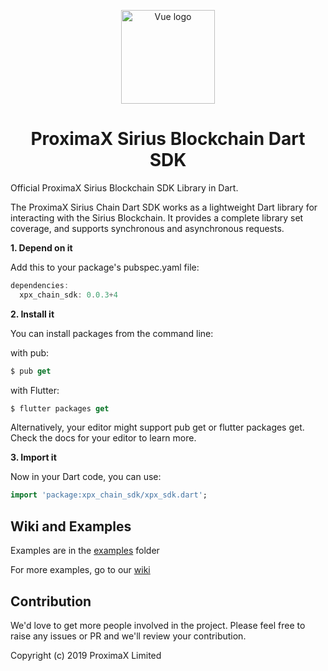 <p align='center'><a href='https://vuejs.org' target='_blank' rel='noopener noreferrer'><img width='150' src='https://user-images.githubusercontent.com/29048783/57000439-a41fa000-6b81-11e9-94f3-6df17de7e41a.png' alt='Vue logo'></a></p>
<h1 align='center'>ProximaX Sirius Blockchain Dart SDK</h1>

Official ProximaX Sirius Blockchain SDK Library in Dart.

The ProximaX Sirius Chain Dart SDK works as a lightweight Dart library for interacting with the Sirius Blockchain. It provides a complete library set coverage, and supports synchronous and asynchronous requests.

**1. Depend on it**

Add this to your package's pubspec.yaml file:

```dart
dependencies:
  xpx_chain_sdk: 0.0.3+4
```

**2. Install it**

You can install packages from the command line:

with pub:

```dart
$ pub get
```

with Flutter:

```dart
$ flutter packages get
```

Alternatively, your editor might support pub get or flutter packages get. Check the docs for your editor to learn more.

**3. Import it**

Now in your Dart code, you can use:

```dart
import 'package:xpx_chain_sdk/xpx_sdk.dart';
```

## Wiki and Examples ##

Examples are in the [examples](https://github.com/proximax-storage/dart-xpx-chain-sdk/tree/master/example) folder

For more examples, go to our [wiki](https://github.com/proximax-storage/dart-xpx-chain-sdk/wiki)

## Contribution ##
We'd love to get more people involved in the project. Please feel free to raise any issues or PR and we'll review your contribution.
    
Copyright (c) 2019 ProximaX Limited
